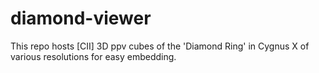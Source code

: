 # diamond-viewer

This repo hosts [CII] 3D ppv cubes of the 'Diamond Ring' in Cygnus X of various resolutions for easy embedding. 
